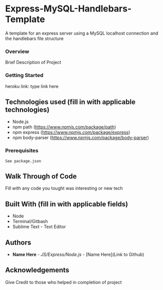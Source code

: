 # Express-MySQL-Handlebars-Template
A template for an express server using a MySQL localhost connection and the handlebars file structure


### Overview

Brief Description of Project 

### Getting Started

heroku link: type link here

## Technologies used (fill in with applicable technologies)
- Node.js
- npm path (https://www.npmjs.com/package/path)
- npm express (https://www.npmjs.com/package/express)
- npm body-parser (https://www.npmjs.com/package/body-parser)

### Prerequisites

```
See package.json
```
## Walk Through of Code 

Fill with any code you tought was interesting or new tech

## Built With (fill in with applicable fields)

* Node
* Terminal/Gitbash
* Sublime Text - Text Editor

## Authors

* **Name Here** - *JS/Express/Node.js* - [Name Here](Link to Github)

## Acknowledgements

Give Credit to those who helped in completion of project
